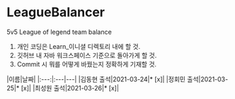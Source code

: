 # LeagueBalancer
5v5 League of legend team balance

1. 개인 코딩은 Learn_이니셜 디렉토리 내에 할 것.
2. 깃허브 내 자바 워크스페이스 기준으로 돌아가게 할 것.
3. Commit 시 뭐를 어떻게 바꿨는지 정확하게 기재할 것.

|이름|날짜|
|:---:|:---|---|
|김동현 출석|2021-03-24|* [x]|
|정회민 출석|2021-03-25|* [x]|
|최성원 출석|2021-03-26|* [x]|



